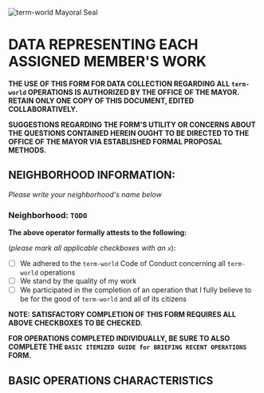 ![term-world Mayoral Seal](https://user-images.githubusercontent.com/1552764/215439183-8748747c-b24a-48c1-909e-3eb398e8b155.png)

# DATA REPRESENTING EACH ASSIGNED MEMBER'S WORK

**THE USE OF THIS FORM FOR DATA COLLECTION REGARDING ALL `term-world` OPERATIONS IS AUTHORIZED BY THE OFFICE OF THE MAYOR. RETAIN ONLY ONE COPY OF THIS DOCUMENT, EDITED COLLABORATIVELY.**

**SUGGESTIONS REGARDING THE FORM'S UTILITY OR CONCERNS ABOUT THE QUESTIONS CONTAINED HEREIN OUGHT TO BE DIRECTED TO THE OFFICE OF THE MAYOR VIA ESTABLISHED FORMAL PROPOSAL METHODS.**

## NEIGHBORHOOD INFORMATION:

*Please write your neighborhood's name below*

### Neighborhood: `TODO`

**The above operator formally attests to the following:**

(*please mark all applicable checkboxes with an `x`*):

- [ ] We adhered to the `term-world` Code of Conduct concerning all `term-world` operations
- [ ] We stand by the quality of my work
- [ ] We participated in the completion of an operation that I fully believe to be for the good of `term-world` and all of its citizens

**NOTE: SATISFACTORY COMPLETION OF THIS FORM REQUIRES ALL ABOVE CHECKBOXES TO BE CHECKED.**

**FOR OPERATIONS COMPLETED INDIVIDUALLY, BE SURE TO ALSO COMPLETE THE `BASIC ITEMIZED GUIDE for BRIEFING RECENT OPERATIONS` FORM.**

## BASIC OPERATIONS CHARACTERISTICS